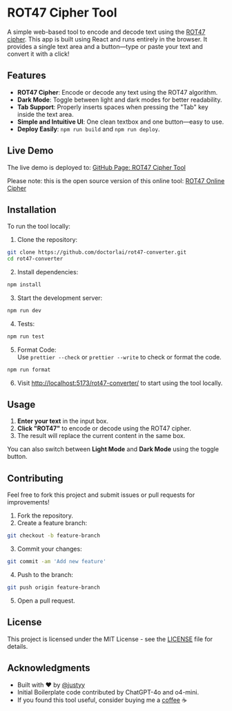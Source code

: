 # ROT47 Cipher Tool  

A simple web-based tool to encode and decode text using the [ROT47 cipher](https://en.wikipedia.org/wiki/ROT47). This app is built using React and runs entirely in the browser. It provides a single text area and a button—type or paste your text and convert it with a click!

## Features

- **ROT47 Cipher**: Encode or decode any text using the ROT47 algorithm.
- **Dark Mode**: Toggle between light and dark modes for better readability.
- **Tab Support**: Properly inserts spaces when pressing the "Tab" key inside the text area.
- **Simple and Intuitive UI**: One clean textbox and one button—easy to use.
- **Deploy Easily**: `npm run build` and `npm run deploy`.

## Live Demo

The live demo is deployed to: [GitHub Page: ROT47 Cipher Tool](https://doctorlai.github.io/rot47-converter/)

Please note: this is the open source version of this online tool: [ROT47 Online Cipher](https://rot47.net/)

## Installation

To run the tool locally:

1. Clone the repository:
```bash
git clone https://github.com/doctorlai/rot47-converter.git  
cd rot47-converter
```

2. Install dependencies:
```bash
npm install
```

3. Start the development server:
```bash
npm run dev
```

4. Tests:
```bash
npm run test
```

5. Format Code:  
Use `prettier --check` or `prettier --write` to check or format the code.  
```bash
npm run format
```

6. Visit [http://localhost:5173/rot47-converter/](http://localhost:5173/rot47-converter/) to start using the tool locally.

## Usage

1. **Enter your text** in the input box.  
2. **Click "ROT47"** to encode or decode using the ROT47 cipher.  
3. The result will replace the current content in the same box.

You can also switch between **Light Mode** and **Dark Mode** using the toggle button.

## Contributing

Feel free to fork this project and submit issues or pull requests for improvements!

1. Fork the repository.  
2. Create a feature branch:  
```bash
git checkout -b feature-branch  
```
3. Commit your changes:  
```bash
git commit -am 'Add new feature'  
```
4. Push to the branch:  
```bash
git push origin feature-branch  
```
5. Open a pull request.

## License

This project is licensed under the MIT License - see the [LICENSE](LICENSE) file for details.

## Acknowledgments

- Built with ❤️ by [@justyy](https://github.com/doctorlai)  
- Initial Boilerplate code contributed by ChatGPT-4o and o4-mini.
- If you found this tool useful, consider buying me a [coffee](https://justyy.com/out/bmc) ☕
